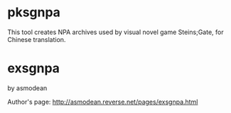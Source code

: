 # pksgnpa
This tool creates NPA archives used by visual novel game Steins;Gate, for Chinese translation.

# exsgnpa
by asmodean

Author's page: http://asmodean.reverse.net/pages/exsgnpa.html
